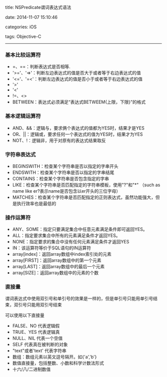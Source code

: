 title: NSPredicate谓词表达式语法

date: 2014-11-07 15:10:46

categories: iOS

tags: Objective-C

------

### 基本比较运算符

- =、==：判断表达式是否相等.
- '>='、'=>'：判断左边表达式的值是否大于或者等于右边表达式的值
- '<='、'=<'：判断左边表达式的值是否小于或者等于右边表达式的值
- '>'
- '<'
- !=、<>
- BETWEEN：表达式必须满足“表达式BETWEEM{上限，下限}”的格式

### 基本逻辑运算符

- AND、&&：逻辑与，要求俩个表达式的值都为YES时，结果才是YES
- OR、||：逻辑或，要求任何一个表达式的值为YES时，结果才为YES
- NOT、!：逻辑非，用于对原有的表达式结果取反

### 字符串表达式

- BEGINSWITH：检查某个字符串是否以指定的字串开头
- ENDSWITH：检查某个字符串是否以指定的字串结尾
- CONTAINS：检查某个字符串是否包含指定的字串
- LIKE：检查某个字符串是否匹配指定的字符串模板，使用"?"和"*" （such as name like er?表示name是否包含以er开头的三位字母）
- MATCHES：检查某个字符串是否匹配指定的正则表达式，虽然功能强大，但是执行效率也是最低的

### 操作运算符

- ANY、SOME：指定只要满足集合中任意元素满足条件即可返回YES。
- ALL：指定要求集合中所有的元素满足条件才返回YES。
- NONE：指定要求的集合中没有任何元素满足条件才返回YES
- IN：该运算符等价于SQL语句的IN运算符
- array[index]：返回array数组中index索引处的元素
- array[FIRST]：返回array数组中的第一个元素
- array[LAST]：返回array数组中的最后一个元素
- array[SIZE]：返回array数组中的元素的个数

### 直接量

谓词表达式中使用双引号和单引号的效果是一样的，但是单引号只能用单引号结束，双引号只能用双引号结束

可以使用以下直接量

- FALSE、NO 代表逻辑假
- TRUE、YES 代表逻辑真
- NULL、NIL 代表一个空值
- SELF 代表真在被判断的对象
- "text"或者'text' 代表字符串
- 数组：数组元素以英文逗号隔开。如{'a','b'}
- 数值直接量，包括整数、小数和科学计数法形式
- 十六/八/二进制数值
